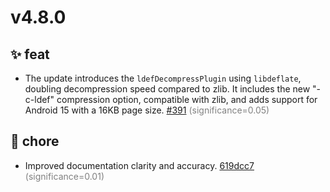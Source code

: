 # v4.8.0
## ✨ feat
- The update introduces the `ldefDecompressPlugin` using `libdeflate`, doubling decompression speed compared to zlib. It includes the new "-c-ldef" compression option, compatible with zlib, and adds support for Android 15 with a 16KB page size. [#391](https://github.com/sisong/HDiffPatch/pull/391) <span style='color:grey;'>(significance=0.05)</span>

## 🔧 chore
- Improved documentation clarity and accuracy. [619dcc7](https://github.com/sisong/HDiffPatch/commit/619dcc714a773f3faefd89c0bb532096f1037cb1) <span style='color:grey;'>(significance=0.01)</span>